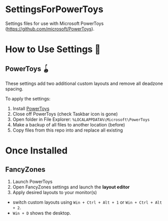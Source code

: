 # SettingsForPowerToys
Settings files for use with Microsoft PowerToys (https://github.com/microsoft/PowerToys).

# How to Use Settings 🔧

## PowerToys 🪀

These settings add two additional custom layouts and remove all deadzone spacing.

To apply the settings:

1. Install [PowerToys](https://github.com/microsoft/PowerToys)
2. Close off PowerToys (check Taskbar icon is gone)
3. Open folder in File Explorer: `%LOCALAPPDATA%\Microsoft\PowerToys`
4. Make a backup of all files to another location (before)
5. Copy files from this repo into and replace all existing

# Once Installed

## FancyZones

1. Launch PowerToys
2. Open FancyZones settings and launch the __layout editor__
3. Apply desired layouts to your monitor(s)

* switch custom layouts using `Win + Ctrl + Alt + 1` or `Win + Ctrl + Alt + 2`.
* `Win + D` shows the desktop.
